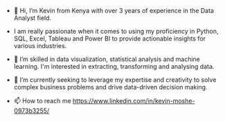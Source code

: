 - 👋 Hi, I’m Kevin from Kenya with over 3 years of experience in the Data Analyst field.
- I am really passionate when it comes to using my proficiency in Python, SQL, Excel, Tableau and Power BI to provide actionable insights for various industries.
- 👀 I’m skilled in data visualization, statistical analysis and machine learning. I'm interested in extracting, transforming and analysing data.
- 🌱 I’m currently seeking to leverage my expertise and creativity to solve complex business problems and drive data-driven decision making.
  
- 📫 How to reach me https://www.linkedin.com/in/kevin-moshe-0973b3255/
  
  

<!---
KevinMoshe/KevinMoshe is a ✨ special ✨ repository because its `README.md` (this file) appears on your GitHub profile.
You can click the Preview link to take a look at your changes.
--->
